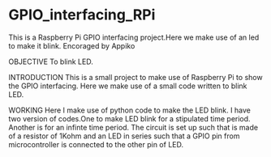 # GPIO_interfacing_RPi
This is a Raspberry Pi GPIO interfacing project.Here we make use of an led to make it blink.
Encoraged by Appiko

OBJECTIVE
  To blink LED.

INTRODUCTION
  This is a small project to make use of Raspberry Pi to show the GPIO interfacing.
  Here we make use of a small code written to blink LED.
  
WORKING
  Here I make use of python code to make the LED blink.
  I have two version of codes.One to make LED blink for a stipulated time period.
  Another is for an infinte time period.
  The circuit is set up such that is made of a resistor of 1Kohm and an LED in series such that a GPIO pin from microcontroller 
  is connected to the other pin of LED.
  
